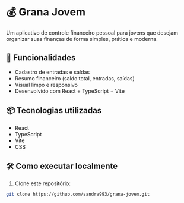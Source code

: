 # 💰 Grana Jovem

Um aplicativo de controle financeiro pessoal para jovens que desejam organizar suas finanças de forma simples, prática e moderna.

## 🚀 Funcionalidades

- Cadastro de entradas e saídas
- Resumo financeiro (saldo total, entradas, saídas)
- Visual limpo e responsivo
- Desenvolvido com React + TypeScript + Vite

## 📦 Tecnologias utilizadas

- React
- TypeScript
- Vite
- CSS 

## 🛠️ Como executar localmente

1. Clone este repositório:
```bash
git clone https://github.com/sandra993/grana-jovem.git
